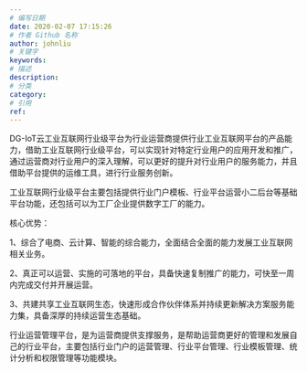 ```yaml
---
# 编写日期
date: 2020-02-07 17:15:26
# 作者 Github 名称
author: johnliu
# 关键字
keywords:
# 描述
description:
# 分类
category: 
# 引用
ref:
---
```


DG-IoT云工业互联网行业级平台为行业运营商提供行业工业互联网平台的产品能力，借助工业互联网行业级平台，可以实现针对特定行业用户的应用开发和推广，通过运营商对行业用户的深入理解，可以更好的提升对行业用户的服务能力，并且借助平台提供的运维工具，进行行业服务创新。

工业互联网行业级平台主要包括提供行业门户模板、行业平台运营小二后台等基础平台功能，还包括可以为工厂企业提供数字工厂的能力。

核心优势：

1、综合了电商、云计算、智能的综合能力，全面结合全面的能力发展工业互联网相关业务。

2、真正可以运营、实施的可落地的平台，具备快速复制推广的能力，可快至一周内完成交付并开展运营。

3、共建共享工业互联网生态，快速形成合作伙伴体系并持续更新解决方案服务能力集，具备深厚的持续运营生态基础。

行业运营管理平台，是为运营商提供支撑服务，是帮助运营商更好的管理和发展自己的行业平台，主要包括行业门户的运营管理、行业平台管理、行业模板管理、统计分析和权限管理等功能模块。
